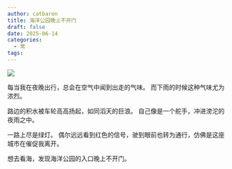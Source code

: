 ```yaml
---
author: catbaron
title: 海洋公园晚上不开门
draft: false
date: 2025-06-14
categories:
  - 常
tags:
---
```

![](https://raw.githubusercontent.com/catbaron0/pic/main/images/2025614222516.png)

每当我在夜晚出行，总会在空气中闻到出走的气味。
而下雨的时候这种气味尤为浓烈。

路边的积水被车轮高高扬起，如同滔天的巨浪。
自己像是一个舵手，冲进滂沱的夜雨之中。

一路上尽是绿灯。
偶尔远远看到红色的信号，驶到眼前也转为通行，仿佛是这座城市在催促我离开。

想去看海，发现海洋公园的入口晚上不开门。
